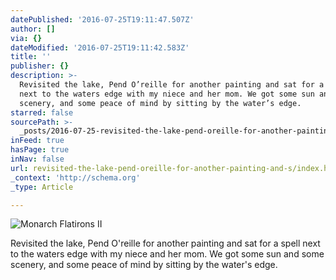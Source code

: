 ```yaml
---
datePublished: '2016-07-25T19:11:47.507Z'
author: []
via: {}
dateModified: '2016-07-25T19:11:42.583Z'
title: ''
publisher: {}
description: >-
  Revisited the lake, Pend O’reille for another painting and sat for a spell
  next to the waters edge with my niece and her mom. We got some sun and some
  scenery, and some peace of mind by sitting by the water’s edge.
starred: false
sourcePath: >-
  _posts/2016-07-25-revisited-the-lake-pend-oreille-for-another-painting-and-s.md
inFeed: true
hasPage: true
inNav: false
url: revisited-the-lake-pend-oreille-for-another-painting-and-s/index.html
_context: 'http://schema.org'
_type: Article

---
```

![Monarch Flatirons II](https://the-grid-user-content.s3-us-west-2.amazonaws.com/9f71bacc-5a66-4778-b833-b55d813f2095.jpg)

Revisited the lake, Pend O'reille for another painting and sat for a spell next to the waters edge with my niece and her mom. We got some sun and some scenery, and some peace of mind by sitting by the water's edge.
